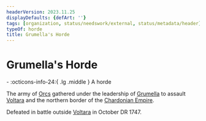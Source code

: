 ```yaml
---
headerVersion: 2023.11.25
displayDefaults: {defArt: ''}
tags: [organization, status/needswork/external, status/metadata/header]
typeOf: horde
title: Grumella's Horde
---
```

# Grumella's Horde
<div class="grid cards ext-narrow-margin ext-one-column" markdown>
-
   :octicons-info-24:{ .lg .middle } A horde  
</div>


The army of [Orcs](<../../species/children-of-the-embodied-gods/orcs/orcs.md>) gathered under the leadership of [Grumella](<../../people/orcs/grumella.md>) to assault [Voltara](<../../gazetteer/west-coast/chardonian-empire/northern-frontier/voltara.md>) and the northern border of the [Chardonian Empire](<../../gazetteer/west-coast/chardonian-empire/chardonian-empire.md>). 

Defeated in battle outside [Voltara](<../../gazetteer/west-coast/chardonian-empire/northern-frontier/voltara.md>) in October DR 1747. 